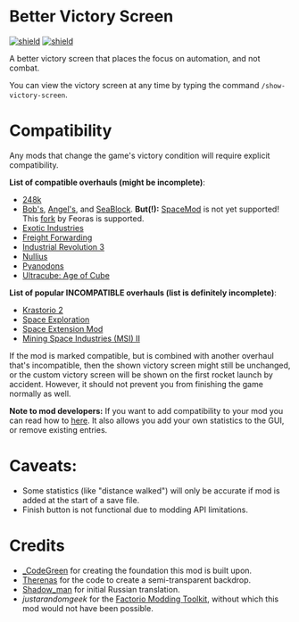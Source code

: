 # Better Victory Screen

[![shield](https://img.shields.io/badge/Ko--fi-Donate%20-hotpink?logo=kofi&logoColor=white)](https://ko-fi.com/stringweasel) [![shield](https://img.shields.io/badge/dynamic/json?color=orange&label=Factorio&query=downloads_count&suffix=%20downloads&url=https%3A%2F%2Fmods.factorio.com%2Fapi%2Fmods%2Fbetter-victory-screen)](https://mods.factorio.com/mod/better-victory-screen)

A better victory screen that places the focus on automation, and not combat.

You can view the victory screen at any time by typing the command `/show-victory-screen`.

# Compatibility

Any mods that change the game's victory condition will require explicit compatibility. 

**List of compatible overhauls (might be incomplete)**:

- [248k](https://mods.factorio.com/mod/248k)
- [Bob's](https://mods.factorio.com/user/Bobingabout), [Angel's](https://mods.factorio.com/user/Arch666Angel), and [SeaBlock](https://mods.factorio.com/mod/SeaBlock). **But(!):** [SpaceMod](https://mods.factorio.com/mod/SpaceMod) is not yet supported! This [fork](https://mods.factorio.com/mod/SpaceModFeorasFork) by Feoras is supported.
- [Exotic Industries](https://mods.factorio.com/mod/exotic-industries)
- [Freight Forwarding](https://mods.factorio.com/mod/FreightForwarding)
- [Industrial Revolution 3](https://mods.factorio.com/mod/IndustrialRevolution3)
- [Nullius](https://mods.factorio.com/mod/nullius)
- [Pyanodons](https://mods.factorio.com/user/pyanodon)
- [Ultracube: Age of Cube](https://mods.factorio.com/mod/Ultracube)

**List of popular INCOMPATIBLE overhauls (list is definitely incomplete)**:

- [Krastorio 2](https://mods.factorio.com/mod/Krastorio2)
- [Space Exploration](https://mods.factorio.com/mod/space-exploration)
- [Space Extension Mod](https://mods.factorio.com/mod/SpaceMod)
- [Mining Space Industries (MSI) II](https://mods.factorio.com/mod/Mining-Space-Industries-II)

If the mod is marked compatible, but is combined with another overhaul that's incompatible, then the shown victory screen might still be unchanged, or the custom victory screen will be shown on the first rocket launch by accident. However, it should not prevent you from finishing the game normally as well.

**Note to mod developers:** If you want to add compatibility to your mod you can read how to [here](https://github.com/heinwessels/factorio-better-victory-screen/blob/main/mod-page/compatibility.md). It also allows you add your own statistics to the GUI, or remove existing entries.

# Caveats:
- Some statistics (like "distance walked") will only be accurate if mod is added at the start of a save file.
- Finish button is not functional due to modding API limitations.

# Credits
- [_CodeGreen](https://mods.factorio.com/user/_CodeGreen) for creating the foundation this mod is built upon.
- [Therenas](https://mods.factorio.com/mod/factoryplanner) for the code to create a semi-transparent backdrop.
- [Shadow_man](https://mods.factorio.com/user/Shadow_Man) for initial Russian translation. 
- _justarandomgeek_ for the [Factorio Modding Toolkit](https://marketplace.visualstudio.com/items?itemName=justarandomgeek.factoriomod-debug), without which this mod would not have been possible.